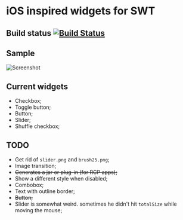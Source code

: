 # ﻿iOS inspired widgets for SWT

## Build status [![Build Status](https://secure.travis-ci.org/germantech/ios-widgets.png?branch=master)](http://travis-ci.org/germantech/ios-widgets)

## Sample
![Screenshot](http://i.imgur.com/kXG6f.png)

## Current widgets
* Checkbox;
* Toggle button;  
* Button;
* Slider;  
* Shuffle checkbox;

## TODO  
* Get rid of `slider.png` and `brush25.png`;  
* Image transition;  
* ~~Generates a jar or plug-in (for RCP apps);~~    
* Show a different style when disabled;  
* Combobox;  
* Text with outline border;    
* ~~Button;~~
* Slider is somewhat weird. sometimes he didn't hit `totalSize` while moving the mouse;  